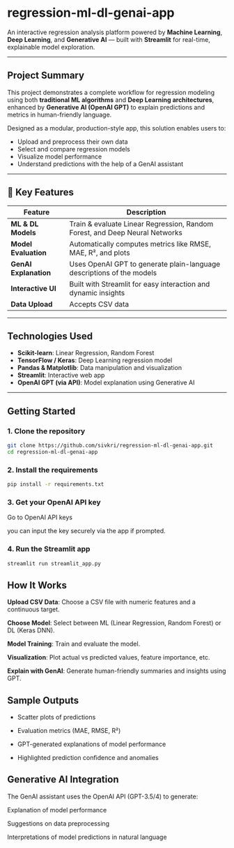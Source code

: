 # regression-ml-dl-genai-app

An interactive regression analysis platform powered by **Machine Learning**, **Deep Learning**, and **Generative AI** — built with **Streamlit** for real-time, explainable model exploration.

---

## Project Summary

This project demonstrates a complete workflow for regression modeling using both **traditional ML algorithms** and **Deep Learning architectures**, enhanced by **Generative AI (OpenAI GPT)** to explain predictions and metrics in human-friendly language.

Designed as a modular, production-style app, this solution enables users to:
- Upload and preprocess their own data
- Select and compare regression models
- Visualize model performance
- Understand predictions with the help of a GenAI assistant

---

## 🎯 Key Features

| Feature | Description |
|--------|-------------|
| **ML & DL Models** | Train & evaluate Linear Regression, Random Forest, and Deep Neural Networks |
| **Model Evaluation** | Automatically computes metrics like RMSE, MAE, R², and plots |
| **GenAI Explanation** | Uses OpenAI GPT to generate plain-language descriptions of the models |
| **Interactive UI** | Built with Streamlit for easy interaction and dynamic insights |
| **Data Upload** | Accepts CSV data
---

## Technologies Used

- **Scikit-learn**: Linear Regression, Random Forest
- **TensorFlow / Keras**: Deep Learning regression model
- **Pandas & Matplotlib**: Data manipulation and visualization
- **Streamlit**: Interactive web app
- **OpenAI GPT (via API)**: Model explanation using Generative AI

---

## Getting Started

### 1. Clone the repository

```bash
git clone https://github.com/sivkri/regression-ml-dl-genai-app.git
cd regression-ml-dl-genai-app
```
### 2. Install the requirements

```bash
pip install -r requirements.txt
```
### 3. Get your OpenAI API key

Go to OpenAI API keys

you can input the key securely via the app if prompted.

### 4. Run the Streamlit app

```bash
streamlit run streamlit_app.py
```
## How It Works

**Upload CSV Data**: Choose a CSV file with numeric features and a continuous target.

**Choose Model**: Select between ML (Linear Regression, Random Forest) or DL (Keras DNN).

**Model Training**: Train and evaluate the model.

**Visualization**: Plot actual vs predicted values, feature importance, etc.

**Explain with GenAI**: Generate human-friendly summaries and insights using GPT.

## Sample Outputs

- Scatter plots of predictions

- Evaluation metrics (MAE, RMSE, R²)

- GPT-generated explanations of model performance

- Highlighted prediction confidence and anomalies

## Generative AI Integration
The GenAI assistant uses the OpenAI API (GPT-3.5/4) to generate:

  Explanation of model performance

  Suggestions on data preprocessing

  Interpretations of model predictions in natural language

  
